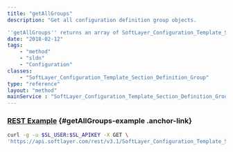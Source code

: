 ```yaml
---
title: "getAllGroups"
description: "Get all configuration definition group objects. 

''getAllGroups'' returns an array of SoftLayer_Configuration_Template_Section_Definition_Group objects upon success. "
date: "2018-02-12"
tags:
    - "method"
    - "sldn"
    - "Configuration"
classes:
    - "SoftLayer_Configuration_Template_Section_Definition_Group"
type: "reference"
layout: "method"
mainService : "SoftLayer_Configuration_Template_Section_Definition_Group"
---
```


### [REST Example](#getAllGroups-example) <a href="/article/rest/"><i class="fas fa-question"></i></a> {#getAllGroups-example .anchor-link} 
```bash
curl -g -u $SL_USER:$SL_APIKEY -X GET \
'https://api.softlayer.com/rest/v3.1/SoftLayer_Configuration_Template_Section_Definition_Group/getAllGroups'
```
